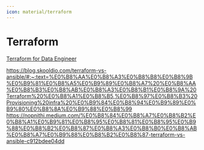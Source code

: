```yaml
---
icon: material/terraform
---
```


# Terraform

[Terraform for Data Engineer](https://ai.plainenglish.io/terraform-for-data-engineers-d43af53835d2)

https://blog.skooldio.com/terraform-vs-ansible/#:~:text=%E0%B8%AA%E0%B8%A3%E0%B8%B8%E0%B8%9B%E0%B9%81%E0%B8%A5%E0%B9%89%E0%B8%A7%20%E0%B8%AA%E0%B8%B3%E0%B8%AB%E0%B8%A3%E0%B8%B1%E0%B8%9A%20Terraform%20%E0%B8%A1%E0%B8%B5,%E0%B8%97%E0%B8%B3%20Provisioning%20infra%20%E0%B9%84%E0%B8%94%E0%B9%89%E0%B9%80%E0%B8%8A%E0%B9%88%E0%B8%99
https://nopnithi.medium.com/%E0%B8%84%E0%B8%A7%E0%B8%B2%E0%B8%A1%E0%B9%81%E0%B8%95%E0%B8%81%E0%B8%95%E0%B9%88%E0%B8%B2%E0%B8%87%E0%B8%A3%E0%B8%B0%E0%B8%AB%E0%B8%A7%E0%B9%88%E0%B8%B2%E0%B8%87-terraform-vs-ansible-c912bdee04dd
